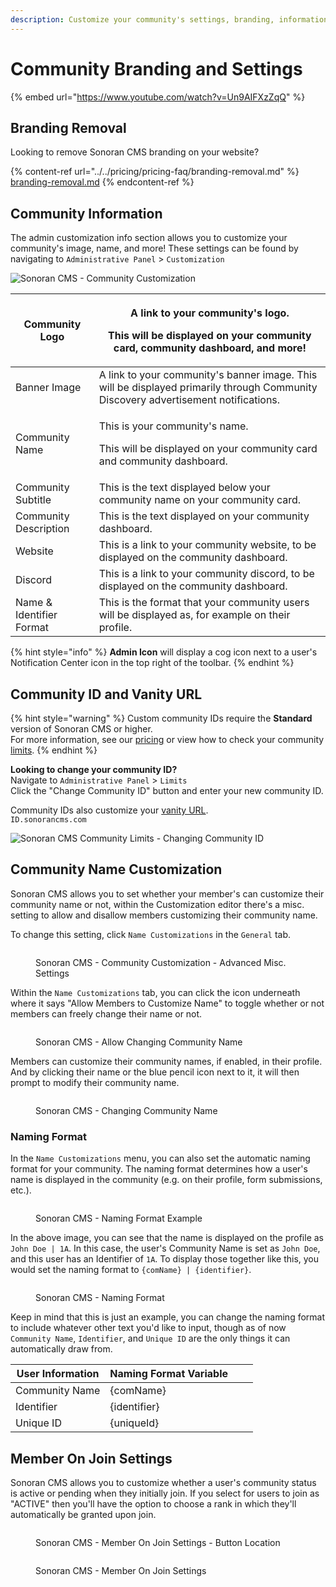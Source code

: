 ```yaml
---
description: Customize your community's settings, branding, information, and more!
---
```


# Community Branding and Settings

{% embed url="https://www.youtube.com/watch?v=Un9AIFXzZqQ" %}

## Branding Removal

Looking to remove Sonoran CMS branding on your website?

{% content-ref url="../../pricing/pricing-faq/branding-removal.md" %}
[branding-removal.md](../../pricing/pricing-faq/branding-removal.md)
{% endcontent-ref %}

## Community Information

The admin customization info section allows you to customize your community's image, name, and more! These settings can be found by navigating to `Administrative Panel` > `Customization`

![Sonoran CMS - Community Customization](../../.gitbook/assets/CMS\_CustomizationPanel.png)

| Community Logo           | <p>A link to your community's logo.</p><p>This will be displayed on your community card, community dashboard, and more!</p>        |
| ------------------------ | ---------------------------------------------------------------------------------------------------------------------------------- |
| Banner Image             | A link to your community's banner image. This will be displayed primarily through Community Discovery advertisement notifications. |
| Community Name           | <p>This is your community's name.</p><p>This will be displayed on your community card and community dashboard.</p>                 |
| Community Subtitle       | This is the text displayed below your community name on your community card.                                                       |
| Community Description    | This is the text displayed on your community dashboard.                                                                            |
| Website                  | This is a link to your community website, to be displayed on the community dashboard.                                              |
| Discord                  | This is a link to your community discord, to be displayed on the community dashboard.                                              |
| Name & Identifier Format | This is the format that your community users will be displayed as, for example on their profile.                                   |

{% hint style="info" %}
**Admin Icon** will display a cog icon next to a user's Notification Center icon in the top right of the toolbar.
{% endhint %}

## Community ID and Vanity URL

{% hint style="warning" %}
Custom community IDs require the **Standard** version of Sonoran CMS or higher.\
For more information, see our [pricing](https://sonorancms.com/#/pricing) or view how to check your community [limits](../administrative/view-your-limits.md).
{% endhint %}

**Looking to change your community ID?**\
Navigate to `Administrative Panel` > `Limits`\
Click the "Change Community ID" button and enter your new community ID.

Community IDs also customize your [vanity URL](custom-domain.md#vanity-urls).\
`ID.sonorancms.com`

![Sonoran CMS Community Limits - Changing Community ID](../../.gitbook/assets/CMS\_ChangeCommId.png)

## Community Name Customization

Sonoran CMS allows you to set whether your member's can customize their community name or not, within the Customization editor there's a misc. setting to allow and disallow members customizing their community name.

To change this setting, click `Name Customizations` in the `General` tab.

<figure><img src="../../.gitbook/assets/CMS_CustomizationPanelClickNameCust.png" alt=""><figcaption><p>Sonoran CMS - Community Customization - Advanced Misc. Settings</p></figcaption></figure>

Within the `Name Customizations` tab, you can click the icon underneath where it says "Allow Members to Customize Name" to toggle whether or not members can freely change their name or not.

<figure><img src="../../.gitbook/assets/CMS_CustomizationPanelNameCustToggleClick.png" alt=""><figcaption><p>Sonoran CMS - Allow Changing Community Name</p></figcaption></figure>

Members can customize their community names, if enabled, in their profile. And by clicking their name or the blue pencil icon next to it, it will then prompt to modify their community name.&#x20;

<figure><img src="../../.gitbook/assets/CMS_ChangeCommNameProfile.png" alt=""><figcaption><p>Sonoran CMS - Changing Community Name</p></figcaption></figure>

### Naming Format

In the `Name Customizations` menu, you can also set the automatic naming format for your community. The naming format determines how a user's name is displayed in the community (e.g. on their profile, form submissions, etc.).&#x20;

<figure><img src="../../.gitbook/assets/CMS_NamingFormatExample.png" alt=""><figcaption><p>Sonoran CMS - Naming Format Example</p></figcaption></figure>

In the above image, you can see that the name is displayed on the profile as `John Doe | 1A`. In this case, the user's Community Name is set as `John Doe`, and this user has an Identifier of `1A`. To display those together like this, you would set the naming format to `{comName} | {identifier}`.&#x20;

<figure><img src="../../.gitbook/assets/CMS_CustomizationPanelNameCust2.png" alt=""><figcaption><p>Sonoran CMS - Naming Format</p></figcaption></figure>

Keep in mind that this is just an example, you can change the naming format to include whatever other text you'd like to input, though as of now `Community Name`, `Identifier`, and `Unique ID` are the only things it can automatically draw from.

<table><thead><tr><th>User Information</th><th>Naming Format Variable</th><th data-hidden></th><th data-hidden></th></tr></thead><tbody><tr><td>Community Name</td><td>{comName}</td><td></td><td></td></tr><tr><td>Identifier</td><td>{identifier}</td><td></td><td></td></tr><tr><td>Unique ID</td><td>{uniqueId}</td><td></td><td></td></tr></tbody></table>

## Member On Join Settings

Sonoran CMS allows you to customize whether a user's community status is active or pending when they initially join. If you select for users to join as "ACTIVE" then you'll have the option to choose a rank in which they'll automatically be granted upon join.

<figure><img src="../../.gitbook/assets/CMS_CustomizationPanelClickOnJoin.png" alt=""><figcaption><p>Sonoran CMS - Member On Join Settings - Button Location</p></figcaption></figure>

<figure><img src="../../.gitbook/assets/CMS_CustomizationPanelOnJoin.png" alt=""><figcaption><p>Sonoran CMS - Member On Join Settings</p></figcaption></figure>
